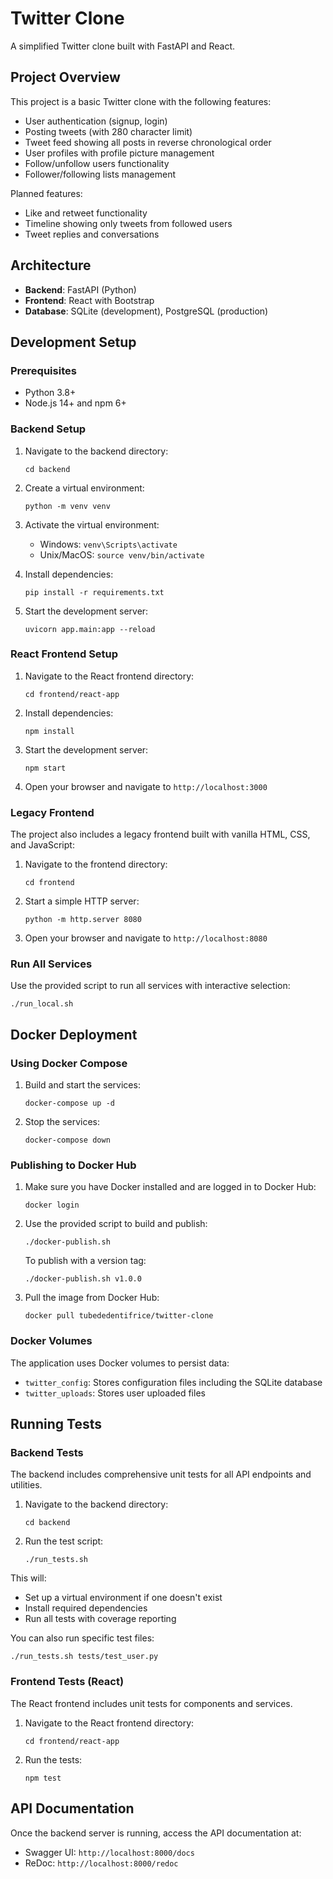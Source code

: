 # Twitter Clone

A simplified Twitter clone built with FastAPI and React.

## Project Overview

This project is a basic Twitter clone with the following features:
- User authentication (signup, login)
- Posting tweets (with 280 character limit)
- Tweet feed showing all posts in reverse chronological order
- User profiles with profile picture management
- Follow/unfollow users functionality
- Follower/following lists management

Planned features:
- Like and retweet functionality
- Timeline showing only tweets from followed users
- Tweet replies and conversations

## Architecture

- **Backend**: FastAPI (Python)
- **Frontend**: React with Bootstrap
- **Database**: SQLite (development), PostgreSQL (production)

## Development Setup

### Prerequisites
- Python 3.8+
- Node.js 14+ and npm 6+

### Backend Setup
1. Navigate to the backend directory:
   ```
   cd backend
   ```

2. Create a virtual environment:
   ```
   python -m venv venv
   ```

3. Activate the virtual environment:
   - Windows: `venv\Scripts\activate`
   - Unix/MacOS: `source venv/bin/activate`

4. Install dependencies:
   ```
   pip install -r requirements.txt
   ```

5. Start the development server:
   ```
   uvicorn app.main:app --reload
   ```

### React Frontend Setup
1. Navigate to the React frontend directory:
   ```
   cd frontend/react-app
   ```

2. Install dependencies:
   ```
   npm install
   ```

3. Start the development server:
   ```
   npm start
   ```

4. Open your browser and navigate to `http://localhost:3000`

### Legacy Frontend
The project also includes a legacy frontend built with vanilla HTML, CSS, and JavaScript:

1. Navigate to the frontend directory:
   ```
   cd frontend
   ```

2. Start a simple HTTP server:
   ```
   python -m http.server 8080
   ```

3. Open your browser and navigate to `http://localhost:8080`

### Run All Services
Use the provided script to run all services with interactive selection:
```
./run_local.sh
```

## Docker Deployment

### Using Docker Compose
1. Build and start the services:
   ```
   docker-compose up -d
   ```

2. Stop the services:
   ```
   docker-compose down
   ```

### Publishing to Docker Hub
1. Make sure you have Docker installed and are logged in to Docker Hub:
   ```
   docker login
   ```

2. Use the provided script to build and publish:
   ```
   ./docker-publish.sh
   ```

   To publish with a version tag:
   ```
   ./docker-publish.sh v1.0.0
   ```

3. Pull the image from Docker Hub:
   ```
   docker pull tubededentifrice/twitter-clone
   ```

### Docker Volumes
The application uses Docker volumes to persist data:
- `twitter_config`: Stores configuration files including the SQLite database
- `twitter_uploads`: Stores user uploaded files

## Running Tests

### Backend Tests
The backend includes comprehensive unit tests for all API endpoints and utilities.

1. Navigate to the backend directory:
   ```
   cd backend
   ```

2. Run the test script:
   ```
   ./run_tests.sh
   ```

This will:
- Set up a virtual environment if one doesn't exist
- Install required dependencies
- Run all tests with coverage reporting

You can also run specific test files:
```
./run_tests.sh tests/test_user.py
```

### Frontend Tests (React)
The React frontend includes unit tests for components and services.

1. Navigate to the React frontend directory:
   ```
   cd frontend/react-app
   ```

2. Run the tests:
   ```
   npm test
   ```

## API Documentation
Once the backend server is running, access the API documentation at:
- Swagger UI: `http://localhost:8000/docs`
- ReDoc: `http://localhost:8000/redoc`